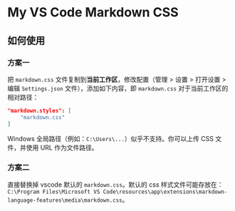 # My VS Code Markdown CSS

## 如何使用

### 方案一

把 `markdown.css` 文件复制到**当前工作区**，修改配置（管理 > 设置 > 打开设置 > 编辑 `Settings.json` 文件），添加如下内容，即 `markdown.css` 对于当前工作区的相对路径：

```json
"markdown.styles": [
    "markdown.css"
]
```

Windows 全局路径（例如：`C:\Users\...`）似乎不支持。你可以上传 CSS 文件，并使用 URL 作为文件路径。

### 方案二

直接替换掉 vscode 默认的 `markdown.css`。默认的 css 样式文件可能存放在：`C:\Program Files\Microsoft VS Code\resources\app\extensions\markdown-language-features\media\markdown.css`。
